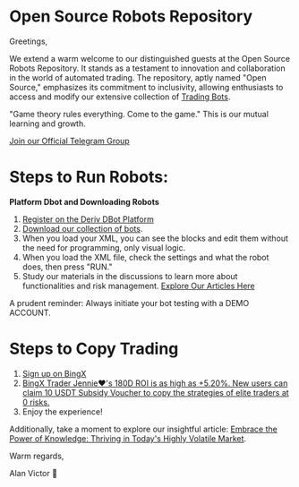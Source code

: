 # Open Source Robots Repository

Greetings,

We extend a warm welcome to our distinguished guests at the Open Source Robots Repository. It stands as a testament to innovation and collaboration in the world of automated trading. The repository, aptly named "Open Source," emphasizes its commitment to inclusivity, allowing enthusiasts to access and modify our extensive collection of [Trading Bots](https://track.deriv.com/_h1BT0Uryldi34Ib7uprVbWNd7ZgqdRLk/1/). 

"Game theory rules everything. Come to the game." This is our mutual learning and growth.

[Join our Official Telegram Group](https://t.me/superbinarybots)

# Steps to Run Robots:

**Platform Dbot and Downloading Robots**
1. [Register on the Deriv DBot Platform](https://track.deriv.com/_h1BT0Uryldi34Ib7uprVbWNd7ZgqdRLk/1/)
2. [Download our collection of bots](https://github.com/alanvito1/Binary-Robots/archive/refs/heads/master.zip).
3. When you load your XML, you can see the blocks and edit them without the need for programming, only visual logic.
4. When you load the XML file, check the settings and what the robot does, then press "RUN."
5. Study our materials in the discussions to learn more about functionalities and risk management. [Explore Our Articles Here](https://github.com/alanvito1/Binary-Robots/discussions)

A prudent reminder: Always initiate your bot testing with a DEMO ACCOUNT.

# Steps to Copy Trading 
1. [Sign up on BingX](https://bingx.com/partner/avre/30CtTw)
2. [BingX Trader Jennie❤️'s 180D ROI is as high as +5.20%. New users can claim 10 USDT Subsidy Voucher to copy the strategies of elite traders at 0 risks.](https://bingx.com/int/2puEPN)
3. Enjoy the experience!

Additionally, take a moment to explore our insightful article: [Embrace the Power of Knowledge: Thriving in Today's Highly Volatile Market](https://www.dinheiroedestinos.com.br/2023/06/embrace-power-of-knowledge-thriving-in.html).

Warm regards,

Alan Victor 🚀

